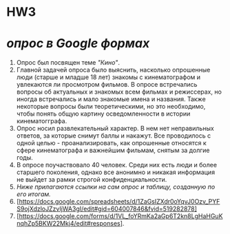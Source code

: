 # HW3
# *опрос в Google формах* <br/>
1. Опрос был посвящен теме _"Кино"_.<br/>
2. Главной задачей опроса было выяснить, насколько опрошенные люди (старше и младше 18 лет) знакомы с кинематографом и увлекаются ли просмотром фильмов. В опросе встречались вопросы об актуальных и знакомых всем фильмах и режиссерах, но иногда встречались и мало знакомые имена и названия. Также некоторые вопросы были теоретическими, но это необходимо, чтобы понять общую картину осведомленности в истории кинематогграфа.<br/>
3. Опрос носил развлекательный характер. В нем нет неправильных ответов, за которые снимут баллы и накажут. Все проводилось с одной целью - проанализировать, как опрошенные относятся к сфере кинематографа и важнейшим фильмам, снятым за долгие годы.<br/>
4. В опросе поучаствовало 40 человек. Среди них есть люди и более старшего поколения, однако все анонимно и никакая информация не выйдет за рамки строгой конфиденциальности.<br/> 
5. _Ниже прилагаются ссылки на сам опрос и таблицу, созданную по его итогам._<br/>
6. [https://docs.google.com/spreadsheets/d/1ZaGsIZXdr0oYqvJ0Ozv_PYFS9ojXdzloJZzvIjWA3gI/edit#gid=604007846&fvid=519282878]<br/>
7. [https://docs.google.com/forms/d/1VL_foYRmKa2aGp6T2kn8LgHaHGuKnqhZp5BKW22Mkj4/edit#responses].
